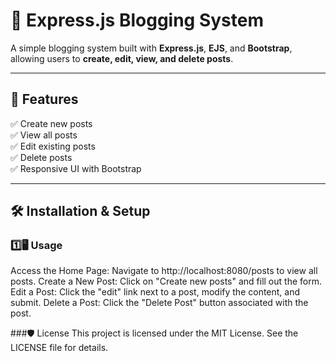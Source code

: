 # 📝 Express.js Blogging System

A simple blogging system built with **Express.js**, **EJS**, and **Bootstrap**, allowing users to **create, edit, view, and delete posts**.

---

## 📌 Features
✅ Create new posts  
✅ View all posts  
✅ Edit existing posts  
✅ Delete posts  
✅ Responsive UI with Bootstrap  

---

## 🛠️ Installation & Setup

### 1️⃣🖥️ Usage
Access the Home Page: Navigate to http://localhost:8080/posts to view all posts.
Create a New Post: Click on "Create new posts" and fill out the form.
Edit a Post: Click the "edit" link next to a post, modify the content, and submit.
Delete a Post: Click the "Delete Post" button associated with the post.

###🛡️ License
This project is licensed under the MIT License. See the LICENSE file for details.

